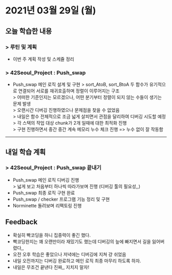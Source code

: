 # 2021년 03월 29일 (월) 

## 오늘 학습한 내용

### > 루틴 및 계획

- 이번 주 계획 작성 및 스케쥴 정리

###  > 42Seoul_Project : Push_swap

- Push_swap 메인 로직 설계 및 구현
  \> sort_AtoB, sort_BtoA 두 함수가 유기적으로 연결되어 서로를 재귀호출하며 정렬이 이루어지는 구조  
  \> 어떠한 기준인지는 모르겠으나, 어떤 분기부터 정렬이 되지 않는 수들이 생기는 문제 발생  
  \> 오랜시간 디버깅 진행하였으나 문제점을 찾을 수 없었음  
  \> 내일은 함수 전체적으로 조금 넓게 살피면서 관점을 달리하여 디버깅 시도할 예정    
  \> 각 스택의 작업 대상 chunk가 2개 일때에 대한 최적화 진행  
  \> 구현 진행하면서 중간 중간 계속 메모리 누수 체크 진행 => 누수 없이 잘 작동함

---

## 내일 학습 계획

### > 42Seoul_Project : Push_swap 끝내기

- Push_swap 메인 로직 디버깅 진행  
  \> 넓게 보고 처음부터 하나씩 따라가보며 진행 (디버깅 툴의 필요성,,)
- Push_swap 최종 로직 구현 완료
- Push_swap / checker 프로그램 기능 정리 및 구현
- Norminette 돌려보며 리팩토링 진행

## Feedback

- 확실히 빡코딩을 하니 집중력이 좋긴 했다.
- 빡코딩한지는 꽤 오랜만이라 재밌기도 했는데 디버깅의 늪에 빠지면서 길을 잃어버렸다,,
- 오전 오후 학습은 좋았으나 저녁에는 디버깅에 지쳐 걍 쉬었음
- 내일 오전까지는 디버깅 완료하고 메인 로직 최종 마무리 하도록 하자.
- 내일은 무조건 끝낸다 진짜,, 지치지 말자!

